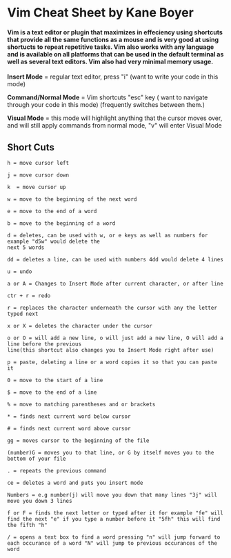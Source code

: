 # Vim Cheat Sheet by Kane Boyer

#### Vim is a text editor or plugin that maximizes in effeciency using shortcuts that provide all the same functions as a mouse and is very good at using shortucts to repeat repetitive tasks. Vim also works with any language and is available on all platforms that can be used in the default terminal as well as several text editors. Vim also had very minimal memory usage.

**Insert Mode** = regular text editor, press "i" (want to write your code in this mode)

**Command/Normal Mode** = Vim shortcuts "esc" key ( want to navigate through your code in this mode)
(frequently switches between them.)

**Visual Mode** = this mode will highlight anything that the cursor moves over, and will still apply 
commands from normal mode, "v" will enter Visual Mode

## Short Cuts

```
h = move cursor left

j = move cursor down

k  = move cursor up

w = move to the beginning of the next word

e = move to the end of a word

b = move to the beginning of a word

d = deletes, can be used with w, or e keys as well as numbers for example "d5w" would delete the 
next 5 words

dd = deletes a line, can be used with numbers 4dd would delete 4 lines

u = undo

a or A = Changes to Insert Mode after current character, or after line

ctr + r = redo

r = replaces the character underneath the cursor with any the letter typed next

x or X = deletes the character under the cursor

o or O = will add a new line, o will just add a new line, O will add a line before the previous 
line(this shortcut also changes you to Insert Mode right after use)

p = paste, deleting a line or a word copies it so that you can paste it

0 = move to the start of a line

$ = move to the end of a line

% = move to matching parentheses and or brackets

* = finds next current word below cursor

# = finds next current word above cursor

gg = moves cursor to the beginning of the file

(number)G = moves you to that line, or G by itself moves you to the bottom of your file

. = repeats the previous command

ce = deletes a word and puts you insert mode

Numbers = e.g number(j) will move you down that many lines "3j" will move you down 3 lines

f or F = finds the next letter or typed after it for example "fe" will find the next "e" if you type a number before it "5fh" this will find the fifth "h"

/ = opens a text box to find a word pressing "n" will jump forward to each occurance of a word "N" will jump to previous occurances of the word
```
